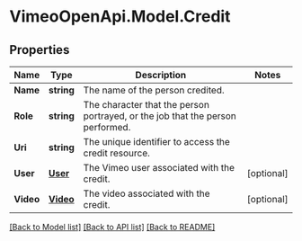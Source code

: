 # VimeoOpenApi.Model.Credit
## Properties

Name | Type | Description | Notes
------------ | ------------- | ------------- | -------------
**Name** | **string** | The name of the person credited. | 
**Role** | **string** | The character that the person portrayed, or the job that the person performed. | 
**Uri** | **string** | The unique identifier to access the credit resource. | 
**User** | [**User**](User.md) | The Vimeo user associated with the credit. | [optional] 
**Video** | [**Video**](Video.md) | The video associated with the credit. | [optional] 

[[Back to Model list]](../README.md#documentation-for-models) [[Back to API list]](../README.md#documentation-for-api-endpoints) [[Back to README]](../README.md)

